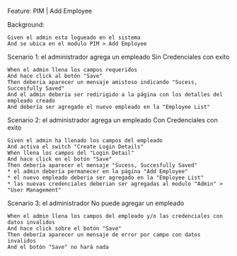 Feature: PIM | Add Employee

Background:

    Given el admin esta logueado en el sistema
    And se ubica en el modulo PIM > Add Employee


Scenario 1: el administrador agrega un empleado Sin Credenciales con exito

    When el admin llena los campos requeridos
    And hace click al botón "Save"
    Then deberia aparecer un mensaje amistoso indicando "Sucess, Succesfully Saved"
    And el admin deberia ser redirigido a la página con los detalles del empleado creado
    And debería ser agregado el nuevo empleado en la "Employee List"

Scenario 2: el administrador agrega un empleado Con Credenciales con exito

    Given el admin ha llenado los campos del empleado
    And activa el switch "Create Login Details"
    When llena los campos del "Login Detail"
    And hace click en el botón "Save"
    Then debería aparecer el mensaje "Sucess, Succesfully Saved"
    * el admin debería permanecer en la página "Add Employee"
    * el nuevo empleado deberia ser agregado en la "Employee List"
    * las nuevas credenciales deberian ser agregadas al modulo "Admin" > "User Management"

Scenario 3: el administrador No puede agregar un empleado

    When el admin llena los campos del empleado y/o las credenciales con datos invalidos
    And hace click sobre el botón "Save"
    Then debería aparecer un mensaje de error por campo con datos invalidos
    And el botón "Save" no hará nada
